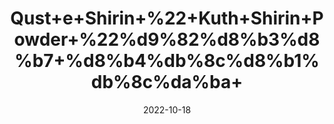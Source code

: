 ---
title: 'Qust+e+Shirin+%22+Kuth+Shirin+Powder+%22%d9%82%d8%b3%d8%b7+%d8%b4%db%8c%d8%b1%db%8c%da%ba+'
date: '2022-10-18' 
metatag: '' 
inventory: '0' 
draft: false 
# meta description 
shortDescripton: 'Qust+also+helps+strengthen+the+liver+and+improve+digestion+and+helps+relieve+asthma.'
description: 'Powder+%d9%be%d8%a7%d9%88%da%88%d8%b1'
longdescription: ''
featured: True
# product Price
price: '50.0'
# Product Short Description
shortDescription: 'Qust+also+helps+strengthen+the+liver+and+improve+digestion+and+helps+relieve+asthma.'
productID: '609FA3C8-9D24-ED11-9968-005056B3A416'
type: 'products'
category: 'Powder+%d9%be%d8%a7%d9%88%da%88%d8%b1' 
thumnailproduct: 'https://eraconnect.blob.core.windows.net/product-images/aminsaddiquidawakhana/609FA3C8-9D24-ED11-9968-005056B3A416.webp' 
images:
  - image: 'https://eraconnect.blob.core.windows.net/product-images/aminsaddiquidawakhana/609FA3C8-9D24-ED11-9968-005056B3A416.webp'  
Variants:
---